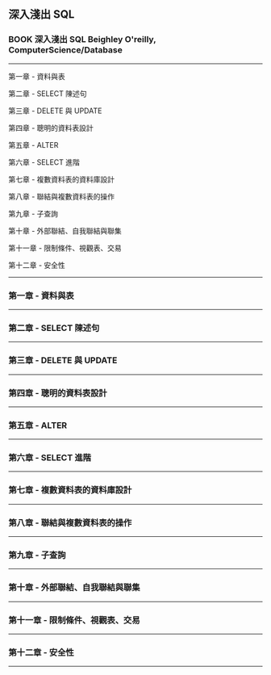 ## 深入淺出 SQL

### BOOK 深入淺出 SQL Beighley O'reilly, ComputerScience/Database

---

第一章 - 資料與表

第二章 - SELECT 陳述句

第三章 - DELETE 與 UPDATE

第四章 - 聰明的資料表設計

第五章 - ALTER

第六章 - SELECT 進階

第七章 - 複數資料表的資料庫設計

第八章 - 聯結與複數資料表的操作

第九章 - 子查詢

第十章 - 外部聯結、自我聯結與聯集

第十一章 - 限制條件、視觀表、交易

第十二章 - 安全性

---

### 第一章 - 資料與表

---

### 第二章 - SELECT 陳述句

---

### 第三章 - DELETE 與 UPDATE

---

### 第四章 - 聰明的資料表設計

---

### 第五章 - ALTER

---

### 第六章 - SELECT 進階

---

### 第七章 - 複數資料表的資料庫設計

---

### 第八章 - 聯結與複數資料表的操作

---

### 第九章 - 子查詢

---

### 第十章 - 外部聯結、自我聯結與聯集

---

### 第十一章 - 限制條件、視觀表、交易

---

### 第十二章 - 安全性

---
